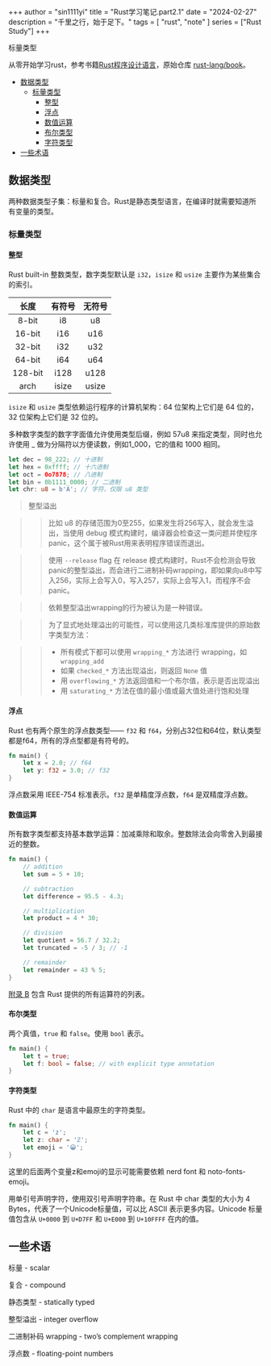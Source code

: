 +++
author = "sin1111yi"
title = "Rust学习笔记.part2.1"
date = "2024-02-27"
description = "千里之行，始于足下。"
tags = [
    "rust", "note"
]
series = ["Rust Study"]
+++

标量类型

<!--more-->

从零开始学习rust，参考书籍[Rust程序设计语言](https://kaisery.github.io/trpl-zh-cn/)，原始仓库 [rust-lang/book](https://github.com/rust-lang/book)。

- [数据类型](#数据类型)
  - [标量类型](#标量类型)
    - [整型](#整型)
    - [浮点](#浮点)
    - [数值运算](#数值运算)
    - [布尔类型](#布尔类型)
    - [字符类型](#字符类型)
- [一些术语](#一些术语)

## 数据类型

两种数据类型子集：标量和复合。Rust是静态类型语言，在编译时就需要知道所有变量的类型。

### 标量类型

#### 整型

Rust built-in 整数类型，数字类型默认是 `i32`，`isize` 和 `usize` 主要作为某些集合的索引。

|  长度   | 有符号 | 无符号 |
| :-----: | :----: | :----: |
|  8-bit  |   i8   |   u8   |
| 16-bit  |  i16   |  u16   |
| 32-bit  |  i32   |  u32   |
| 64-bit  |  i64   |  u64   |
| 128-bit |  i128  |  u128  |
|  arch   | isize  | usize  |

`isize` 和 `usize` 类型依赖运行程序的计算机架构：64 位架构上它们是 64 位的，32 位架构上它们是 32 位的。

多种数字类型的数字字面值允许使用类型后缀，例如 57u8 来指定类型，同时也允许使用 _ 做为分隔符以方便读数，例如1_000，它的值和 1000 相同。

```rust
let dec = 98_222; // 十进制
let hex = 0xffff; // 十六进制
let oct = 0o7878; // 八进制
let bin = 0b1111_0000; // 二进制
let chr: u8 = b'A'; // 字符，仅限 u8 类型
```

> 整型溢出

>> 比如 u8 的存储范围为0至255，如果发生将256写入，就会发生溢出，当使用 debug 模式构建时，编译器会检查这一类问题并使程序 panic，这个属于被Rust用来表明程序错误而退出。

>> 使用 `--release` flag 在 release 模式构建时，Rust不会检测会导致panic的整型溢出，而会进行二进制补码wrapping，即如果向u8中写入256，实际上会写入0，写入257，实际上会写入1，而程序不会panic。

>> 依赖整型溢出wrapping的行为被认为是一种错误。

>> 为了显式地处理溢出的可能性，可以使用这几类标准库提供的原始数字类型方法：

>> - 所有模式下都可以使用 `wrapping_*` 方法进行 wrapping，如 `wrapping_add`
>> - 如果 `checked_*` 方法出现溢出，则返回 `None` 值
>> - 用 `overflowing_*` 方法返回值和一个布尔值，表示是否出现溢出
>> - 用 `saturating_*` 方法在值的最小值或最大值处进行饱和处理

#### 浮点

Rust 也有两个原生的浮点数类型—— `f32` 和 `f64`，分别占32位和64位，默认类型都是f64，所有的浮点型都是有符号的。

```rust
fn main() {
    let x = 2.0; // f64
    let y: f32 = 3.0; // f32
}
```

浮点数采用 IEEE-754 标准表示。`f32` 是单精度浮点数，`f64` 是双精度浮点数。

#### 数值运算

所有数字类型都支持基本数学运算：加减乘除和取余。整数除法会向零舍入到最接近的整数。

```rust
fn main() {
    // addition
    let sum = 5 + 10;

    // subtraction
    let difference = 95.5 - 4.3;

    // multiplication
    let product = 4 * 30;

    // division
    let quotient = 56.7 / 32.2;
    let truncated = -5 / 3; // -1

    // remainder
    let remainder = 43 % 5;
}
```
[附录 B](https://kaisery.github.io/trpl-zh-cn/appendix-02-operators.html) 包含 Rust 提供的所有运算符的列表。

#### 布尔类型

两个真值，`true` 和 `false`。使用 `bool` 表示。
```rust
fn main() {
    let t = true;
    let f: bool = false; // with explicit type annotation
}
```

#### 字符类型

Rust 中的 `char` 是语言中最原生的字符类型。

```rust
fn main() {
    let c = 'z';
    let z: char = 'ℤ';
    let emoji = '😀';
}
```

这里的后面两个变量z和emoji的显示可能需要依赖 nerd font 和 noto-fonts-emoji。

用单引号声明字符，使用双引号声明字符串。在 Rust 中 char 类型的大小为 4 Bytes，代表了一个Unicode标量值，可以比 ASCII 表示更多内容。Unicode 标量值包含从 `U+0000` 到 `U+D7FF` 和 `U+E000` 到 `U+10FFFF` 在内的值。

## 一些术语

标量 - scalar

复合 - compound

静态类型 - statically typed

整型溢出 - integer overflow

二进制补码 wrapping - two’s complement wrapping

浮点数 - floating-point numbers
